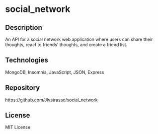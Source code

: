 # social_network

## Description
An API for a social network web application where users can share their thoughts, react to friends’ thoughts, and create a friend list.

## Technologies
MongoDB, Insomnia, JavaScript, JSON, Express

## Repository
https://github.com/Jlvstrasse/social_network

## License
MIT License
